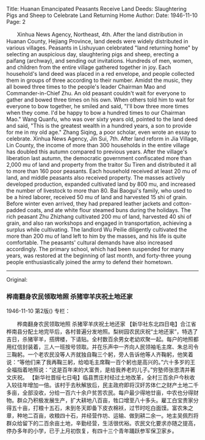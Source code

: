 Title: Huanan Emancipated Peasants Receive Land Deeds: Slaughtering Pigs and Sheep to Celebrate Land Returning Home
Author:
Date: 1946-11-10
Page: 2

　　Xinhua News Agency, Northeast, 4th. After the land distribution in Huanan County, Hejiang Province, land deeds were widely distributed in various villages. Peasants in Lishuyuan celebrated "land returning home" by selecting an auspicious day, slaughtering pigs and sheep, erecting a paifang (archway), and sending out invitations. Hundreds of men, women, and children from the entire village gathered together in joy. Each household's land deed was placed in a red envelope, and people collected them in groups of three according to their number. Amidst the music, they all bowed three times to the people's leader Chairman Mao and Commander-in-Chief Zhu. An old peasant couldn't wait for everyone to gather and bowed three times on his own. When others told him to wait for everyone to bow together, he smiled and said, "I'll bow three more times when they come. I'd be happy to bow a hundred times to our Chairman Mao." Wang Quanfu, who was over sixty years old, pointed to the land deed and said, "This is the greatest wealth in a hundred years, a son to provide for me in my old age." Zhang Siqing, a poor scholar, even wrote an essay to celebrate.
    Xinhua News Agency, Jin Sui, 7th. After land reform in Jia Village, Lin County, the income of more than 300 households in the entire village has doubled this autumn compared to previous years. After the village's liberation last autumn, the democratic government confiscated more than 2,000 mu of land and property from the traitor Su Tiren and distributed it all to more than 160 poor peasants. Each household received at least 20 mu of land, and middle peasants also received property. The masses actively developed production, expanded cultivated land by 800 mu, and increased the number of livestock to more than 80. Bai Baogui's family, who used to be a hired laborer, received 50 mu of land and harvested 15 shi of grain. Before winter even arrived, they had prepared leather jackets and cotton-padded coats, and ate white flour steamed buns during the holidays. The rich peasant Zhu Zhizhang cultivated 200 mu of land, harvested 40 shi of grain, and also ran workshops and engaged in transportation, achieving a surplus while cultivating. The landlord Wu Peilie diligently cultivated the more than 200 mu of land left to him by the masses, and his life is quite comfortable. The peasants' cultural demands have also increased accordingly. The primary school, which had been suspended for many years, was restored at the beginning of last month, and forty-three young people enthusiastically joined the army to defend their hometown.



<hr /> 

Original: 


### 桦南翻身农民领取地照  杀猪宰羊庆祝土地还家

1946-11-10
第2版()
专栏：

　　桦南翻身农民领取地照
    杀猪宰羊庆祝土地还家
    【新华社东北四日电】合江省桦南县分配土地完毕后，各村普遍分发地照。梨树园农民庆祝“土地还家”，特选了吉日，杀猪宰羊，搭牌楼，下请贴。全村数百余男女老幼欢聚一起。每户的地照都用红信封装着，三人一班按号领取。并在乐声中一齐向人民领袖毛主席、朱总司令三鞠躬。一个老农民没等人齐就独自鞠三个躬，旁人告诉他等人齐鞠躬，他笑着说：“等他们来了我再鞠三躬，给咱毛主席鞠一百个躬也是高兴的。”六十多岁的王全福指着地照说：“这是百年来的大富贵，是给我养老的儿子。”穷塾师张思清并著文庆祝。
    【新华社晋绥七日电】临县贾庄村经过土地改革，全村三百余户今秋收入较往年增加一倍。该村于去秋解放后，民主政府即将汉奸苏体仁之财产土地二千多亩，全部没收，分给一百六十余户贫苦农民。每户最少得地廿亩，中农也分得财物。群众乃积极发展生产，扩大耕地八百亩，牲口增至八十多头。雇工白宝贵家分得五十亩，打粮十五石，未到冬天即备下皮衣棉袄，过节时吃白面馍。富农朱之章，种地二百亩，收粮四十石，并经营作坊、运输、做到耕二余一。地主吴佩烈将群众给留下的二百余亩土地，辛勤经营，生活很优裕。农民文化要求亦随之提高，停办多年的小学，已于上月初恢复，有四十三个青年踊跃参军保卫家乡。
